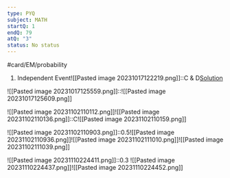 ```yaml
---
type: PYQ
subject: MATH
startQ: 1
endQ: 79
atQ: "3"
status: No status
---
```

#card/EM/probability
1. Independent Event![[Pasted image 20231017122219.png]]::C & D[Solution](https://gateoverflow.in/399268/gate-cse-2023-question-43?show=412567#a412567) <!--SR:!2023-11-14,16,290-->


![[Pasted image 20231017125559.png]]::![[Pasted image 20231017125609.png]] <!--SR:!2023-11-12,14,290-->


![[Pasted image 20231102110112.png]]![[Pasted image 20231102110136.png]]::C![[Pasted image 20231102110159.png]] <!--SR:!2023-11-12,2,241-->

![[Pasted image 20231102110903.png]]::0.5![[Pasted image 20231102110936.png]]![[Pasted image 20231102111010.png]]![[Pasted image 20231102111039.png]] <!--SR:!2023-11-17,10,279-->

![[Pasted image 20231110224411.png]]::0.3 ![[Pasted image 20231110224437.png]]![[Pasted image 20231110224452.png]]

